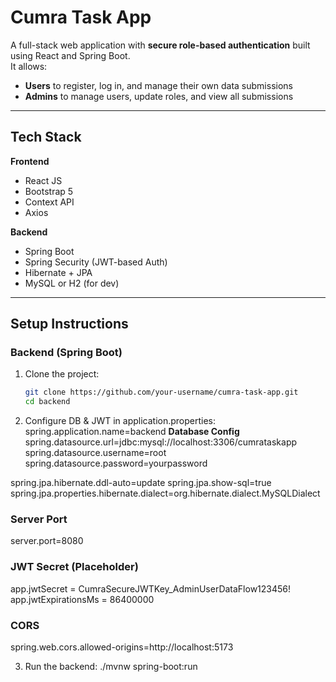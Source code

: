 # Cumra Task App

A full-stack web application with **secure role-based authentication** built using React and Spring Boot.  
It allows:

- **Users** to register, log in, and manage their own data submissions
- **Admins** to manage users, update roles, and view all submissions

---

## Tech Stack

**Frontend**
- React JS
- Bootstrap 5
- Context API
- Axios

**Backend**
- Spring Boot
- Spring Security (JWT-based Auth)
- Hibernate + JPA
- MySQL or H2 (for dev)

---

## Setup Instructions

### Backend (Spring Boot)

1. Clone the project:
   ```bash
   git clone https://github.com/your-username/cumra-task-app.git
   cd backend
2. Configure DB & JWT in application.properties:
   spring.application.name=backend
   **Database Config**
spring.datasource.url=jdbc:mysql://localhost:3306/cumrataskapp
spring.datasource.username=root
spring.datasource.password=yourpassword

spring.jpa.hibernate.ddl-auto=update
spring.jpa.show-sql=true
spring.jpa.properties.hibernate.dialect=org.hibernate.dialect.MySQLDialect

### Server Port
server.port=8080

### JWT Secret (Placeholder)
app.jwtSecret = CumraSecureJWTKey_AdminUserDataFlow123456!
app.jwtExpirationsMs = 86400000


### CORS
spring.web.cors.allowed-origins=http://localhost:5173

3. Run the backend:
   ./mvnw spring-boot:run


